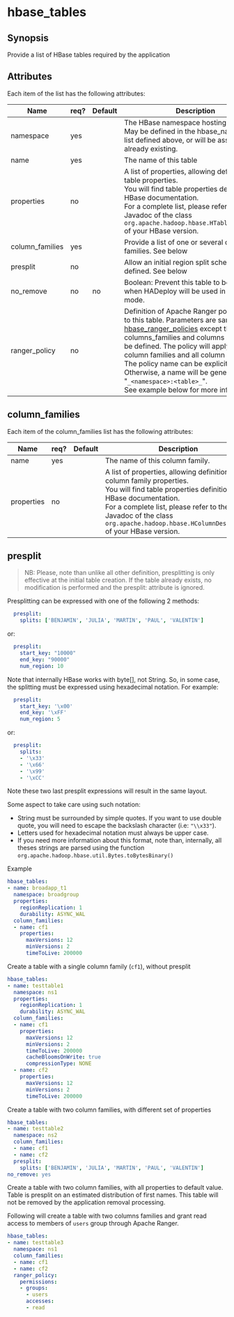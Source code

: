 # hbase_tables

## Synopsis

Provide a list of HBase tables required by the application 

## Attributes

Each item of the list has the following attributes:

Name | req?	| Default |	Description
--- | --- | --- | ---
namespace|yes||The HBase namespace hosting this table. May be defined in the hbase_namespaces list defined above, or will be assumed as already existing.
name|yes||The name of this table
properties|no||A list of properties, allowing definition of table properties.<br>You will find table properties definition is HBase documentation.<br>For a complete list, please refer to the Javadoc of the class `org.apache.hadoop.hbase.HTableDescriptor` of your HBase version.
column_families|yes||Provide a list of one or several column families. See below
presplit|no||Allow an initial region split schema to be defined. See below
no_remove|no|no|Boolean: Prevent this table to be removed when HADeploy will be used in REMOVE mode.
ranger_policy|no||Definition of Apache Ranger policy bound to this table. Parameters are same as [hbase_ranger_policies](../ranger/hbase_ranger_policies) except than tables, columns_families and columns should not be defined. The policy will apply on all column families and all column of the table.<br>The policy name can be explicitly defined. Otherwise, a name will be generated as "`_<namespace>:<table>_`".<br>See example below for more information

## column_families

Each item of the column_families list has the following attributes:

Name | req?	| Default |	Description
--- | --- | --- | ---
name|yes||The name of this column family.
properties|no||A list of properties, allowing definition of this column family properties.<br>You will find table properties definition is HBase documentation.<br>For a complete list, please refer to the Javadoc of the class `org.apache.hadoop.hbase.HColumnDescriptor` of your HBase version.

## presplit

> NB: Please, note than unlike all other definition, presplitting is only effective at the initial table creation. If the table already exists, no modification is performed and the presplit: attribute is ignored.

Presplitting can be expressed with one of the following 2 methods:
```yaml
  presplit:
    splits: ['BENJAMIN', 'JULIA', 'MARTIN', 'PAUL', 'VALENTIN']
```
or:
```yaml
  presplit:
    start_key: "10000"
    end_key: "90000"
    num_region: 10
```
Note that internally HBase works with byte[], not String. So, in some case, the splitting must be expressed using hexadecimal notation. For example:
```yaml
  presplit:
    start_key: '\x00'
    end_key: '\xFF'
    num_region: 5
```
or:
```yaml
  presplit:
    splits:
    - '\x33'
    - '\x66'
    - '\x99'
    - '\xCC'
```
Note these two last presplit expressions will result in the same layout.

Some aspect to take care using such notation:

* String must be surrounded by simple quotes. If you want to use double quote, you will need to escape the backslash character (i.e: `"\\x33"`).
* Letters used for hexadecimal notation must always be upper case.
* If you need more information about this format, note than, internally, all theses strings are parsed using the function `org.apache.hadoop.hbase.util.Bytes.toBytesBinary()`

Example
```yaml
hbase_tables: 
- name: broadapp_t1
  namespace: broadgroup
  properties: 
    regionReplication: 1
    durability: ASYNC_WAL
  column_families:
  - name: cf1
    properties: 
      maxVersions: 12
      minVersions: 2
      timeToLive: 200000
```
Create a table with a single column family (`cf1`), without presplit
```yaml
hbase_tables: 
- name: testtable1
  namespace: ns1
  properties: 
    regionReplication: 1
    durability: ASYNC_WAL
  column_families:
  - name: cf1
    properties: 
      maxVersions: 12
      minVersions: 2
      timeToLive: 200000
      cacheBloomsOnWrite: true
      compressionType: NONE
  - name: cf2
    properties:
      maxVersions: 12
      minVersions: 2
      timeToLive: 200000
```
Create a table with two column families, with different set of properties
```yaml
hbase_tables: 
- name: testtable2
  namespace: ns2
  column_families:
  - name: cf1
  - name: cf2
  presplit:
    splits: ['BENJAMIN', 'JULIA', 'MARTIN', 'PAUL', 'VALENTIN']
no_remove: yes
```
Create a table with two column families, with all properties to default value. Table is presplit on an estimated distribution of first names. This table will not be removed by the application removal processing.

Following will create a table with two columns families and grant read access to members of `users` group through Apache Ranger.
```yaml
hbase_tables: 
- name: testtable3
  namespace: ns1
  column_families:
  - name: cf1
  - name: cf2
  ranger_policy:
    permissions:
    - groups:
      - users
      accesses:
      - read 
```

